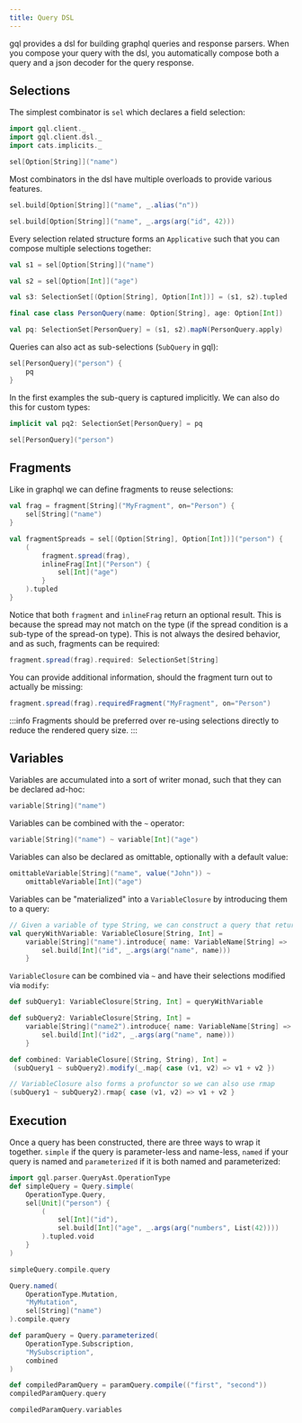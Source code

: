 ```yaml
---
title: Query DSL
---
```

gql provides a dsl for building graphql queries and response parsers.
When you compose your query with the dsl, you automatically compose both a query and a json decoder for the query response.

## Selections
The simplest combinator is `sel` which declares a field selection:
```scala mdoc
import gql.client._
import gql.client.dsl._
import cats.implicits._

sel[Option[String]]("name")
```
Most combinators in the dsl have multiple overloads to provide various features.
```scala mdoc:silent
sel.build[Option[String]]("name", _.alias("n"))

sel.build[Option[String]]("name", _.args(arg("id", 42)))
```

Every selection related structure forms an `Applicative` such that you can compose multiple selections together:
```scala mdoc:silent
val s1 = sel[Option[String]]("name")

val s2 = sel[Option[Int]]("age")

val s3: SelectionSet[(Option[String], Option[Int])] = (s1, s2).tupled

final case class PersonQuery(name: Option[String], age: Option[Int])

val pq: SelectionSet[PersonQuery] = (s1, s2).mapN(PersonQuery.apply)
```

Queries can also act as sub-selections (`SubQuery` in gql):
```scala mdoc:silent
sel[PersonQuery]("person") {
    pq
}
```

In the first examples the sub-query is captured implicitly.
We can also do this for custom types:
```scala mdoc:silent
implicit val pq2: SelectionSet[PersonQuery] = pq

sel[PersonQuery]("person")
```

## Fragments
Like in graphql we can define fragments to reuse selections:
```scala mdoc:silent
val frag = fragment[String]("MyFragment", on="Person") {
    sel[String]("name")
}

val fragmentSpreads = sel[(Option[String], Option[Int])]("person") {
    (
        fragment.spread(frag),
        inlineFrag[Int]("Person") {
            sel[Int]("age")
        }
    ).tupled
}
```
Notice that both `fragment` and `inlineFrag` return an optional result.
This is because the spread may not match on the type (if the spread condition is a sub-type of the spread-on type).
This is not always the desired behavior, and as such, fragments can be required:
```scala mdoc:silent
fragment.spread(frag).required: SelectionSet[String]
```
You can provide additional information, should the fragment turn out to actually be missing:
```scala mdoc:silent
fragment.spread(frag).requiredFragment("MyFragment", on="Person")
```

:::info
Fragments should be preferred over re-using selections directly to reduce the rendered query size.
:::

## Variables

Variables are accumulated into a sort of writer monad, such that they can be declared ad-hoc:
```scala mdoc
variable[String]("name")
```
Variables can be combined with the `~` operator:
```scala mdoc
variable[String]("name") ~ variable[Int]("age")
```
Variables can also be declared as omittable, optionally with a default value:
```scala mdoc
omittableVariable[String]("name", value("John")) ~
    omittableVariable[Int]("age")
```

Variables can be "materialized" into a `VariableClosure` by introducing them to a query:
```scala mdoc:silent
// Given a variable of type String, we can construct a query that returns an Int
val queryWithVariable: VariableClosure[String, Int] = 
    variable[String]("name").introduce{ name: VariableName[String] =>
        sel.build[Int]("id", _.args(arg("name", name)))
    }
```

`VariableClosure` can be combined via `~` and have their selections modified via `modify`:
```scala mdoc:silent
def subQuery1: VariableClosure[String, Int] = queryWithVariable

def subQuery2: VariableClosure[String, Int] = 
    variable[String]("name2").introduce{ name: VariableName[String] =>
        sel.build[Int]("id2", _.args(arg("name", name)))
    }

def combined: VariableClosure[(String, String), Int] = 
 (subQuery1 ~ subQuery2).modify(_.map{ case (v1, v2) => v1 + v2 })

// VariableClosure also forms a profunctor so we can also use rmap
(subQuery1 ~ subQuery2).rmap{ case (v1, v2) => v1 + v2 }
```

## Execution
Once a query has been constructed, there are three ways to wrap it together.
`simple` if the query is parameter-less and name-less, `named` if your query is named and `parameterized` if it is both named and parameterized:
```scala mdoc
import gql.parser.QueryAst.OperationType
def simpleQuery = Query.simple(
    OperationType.Query,
    sel[Unit]("person") {
        (
            sel[Int]("id"),
            sel.build[Int]("age", _.args(arg("numbers", List(42))))
        ).tupled.void
    }
)

simpleQuery.compile.query

Query.named(
    OperationType.Mutation,
    "MyMutation",
    sel[String]("name")
).compile.query

def paramQuery = Query.parameterized(
    OperationType.Subscription,
    "MySubscription",
    combined
)

def compiledParamQuery = paramQuery.compile(("first", "second"))
compiledParamQuery.query

compiledParamQuery.variables
```
